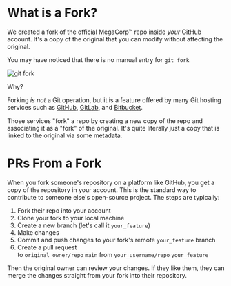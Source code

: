 # What is a Fork?

We created a fork of the official MegaCorp™ repo inside _your_ GitHub account. It's a copy of the original that you can modify without affecting the original.

You may have noticed that there is no manual entry for `git fork`

![git fork](https://storage.googleapis.com/qvault-webapp-dynamic-assets/course_assets/eRQE2c3.png)

Why?

Forking _is not_ a Git operation, but it is a feature offered by many Git hosting services such as [GitHub](https://github.com/), [GitLab](https://gitlab.com/), and [Bitbucket](https://bitbucket.org/).

Those services "fork" a repo by creating a new copy of the repo and associating it as a "fork" of the original. It's quite literally just a copy that is linked to the original via some metadata.

# PRs From a Fork

When you fork someone's repository on a platform like GitHub, you get a copy of the repository in your account. This is the standard way to contribute to someone else's open-source project. The steps are typically:

1. Fork their repo into your account
2. Clone your fork to your local machine
3. Create a new branch (let's call it `your_feature`)
4. Make changes
5. Commit and push changes to your fork's remote `your_feature` branch
6. Create a pull request to `original_owner/repo` `main` from `your_username/repo` `your_feature`

Then the original owner can review your changes. If they like them, they can merge the changes straight from your fork into their repository.